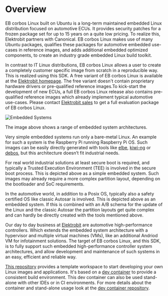 # Overview

EB corbos Linux built on Ubuntu is a long-term maintained embedded Linux distribution focused on automotive ECUs. It provides security patches for a frozen package set for up to 15 years on a quite low pricing. To realize this, Elektrobit partners with Canonical. EB corbos Linux makes use of many Ubuntu packages, qualifies these packages for automotive embedded use-cases in reference images, and adds additional embedded optimized components, to create an industry grade embedded Linux build toolkit.

In contrast to IT Linux distributions, EB corbos Linux allows a user to create a completely customer specific image from scratch in a reproducible way. This is realized using this SDK. A free variant of EB corbos Linux is available at the [Elektrobit homepage](https://www.elektrobit.com/products/ecu/eb-corbos/linux-built-on-ubuntu/). The free variant doesn't contain proprietary hardware drivers or pre-qualified reference images.To kick-start the development of new ECUs, a full EB corbos Linux release also contains pre-qualified reference images which already implement typical automotive use-cases. Please contact [Elektrobit sales](https://www.elektrobit.com/contact-us/) to get a full evaluation package of EB corbos Linux.

![Embedded Systems](/assets/EmbeddedSystem.drawio.png)

The image above shows a range of embedded system architectures. 

Very simple embedded systems run only a bare-metal Linux. An example for such a system is the Raspberry Pi running Raspberry Pi OS. Such images can be easily directly generated with tools like [elbe](https://elbe-rfs.org/), [kiwi-ng](https://osinside.github.io/kiwi/) or [debos](https://github.com/go-debos/debos), but this architecture doesn’t fit industrial needs. 

For real world industrial solutions at least secure boot is required, and typically a Trusted Execution Environment (TEE) is involved in the secure boot process. This is depicted above as a simple embedded system. Such images may already require a more complex partition layout, depending on the bootloader and SoC requirements.

In the automotive world, in addition to a Posix OS, typically also a safety certified OS like classic Autosar is involved. This is depicted above as an embedded system. If this is combined with an A/B schema for the update of the Linux and the classic Autosar the partition layouts get quite complex and can hardly be directly created with the tools mentioned above.

Our day to day business at [Elektrobit](https://www.elektrobit.com/) are automotive high-performance controllers. Which extends the embedded system architecture with a hypervisor and multiple virtual machines (VMs), like an additional Andriod VM for infotainment solutions. The target of EB corbos Linux, and this SDK, is to fully support such embedded high-performance controller system architectures, and allow development and maintenance of such systems in an easy, efficient and reliable way.

[This repository](https://github.com/Elektrobit/ebcl_template/) provides a template workspace to start developing your own Linux images and applications. It's based on a [dev container](https://github.com/Elektrobit/ebcl_dev_container) to provide a consistent build environment. This dev container can also be used stand-alone with other IDEs or in CI environments. For more details about the container and stand-alone usage look at the [dev container repository](https://github.com/Elektrobit/ebcl_dev_container).
